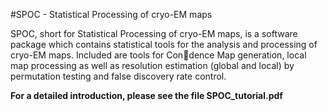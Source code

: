 #SPOC - Statistical Processing of cryo-EM maps

SPOC, short for Statistical Processing of cryo-EM maps, is a software package
which contains statistical tools for the analysis and processing of cryo-EM maps.
Included are tools for Condence Map generation, local map processing as well
as resolution estimation (global and local) by permutation testing and false discovery rate control.

**For a detailed introduction, please see the file SPOC_tutorial.pdf**



    
    



